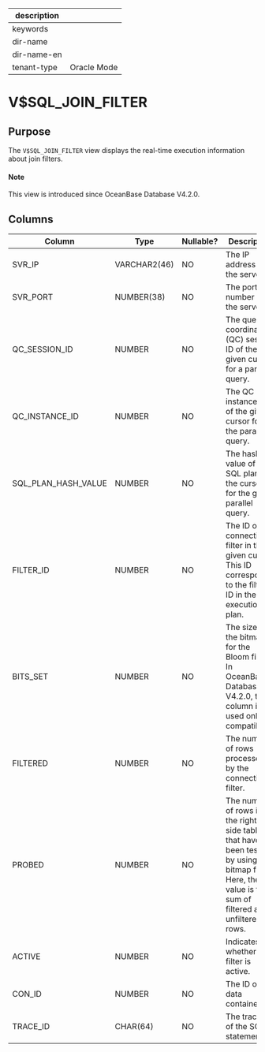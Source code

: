 |description||
|---|---|
|keywords||
|dir-name||
|dir-name-en||
|tenant-type|Oracle Mode|

# V$SQL_JOIN_FILTER

## Purpose

The `V$SQL_JOIN_FILTER` view displays the real-time execution information about join filters. 

<main id="notice" type='explain'>
  <h4>Note</h4>
  <p>This view is introduced since OceanBase Database V4.2.0. </p>
</main>

## Columns

| **Column** | **Type** | **Nullable?** | **Description** |
| --- | --- | --- | --- |
| SVR_IP | VARCHAR2(46) | NO | The IP address of the server. |
| SVR_PORT | NUMBER(38) | NO | The port number of the server. |
| QC_SESSION_ID | NUMBER | NO | The query coordinator (QC) session ID of the given cursor for a parallel query. |
| QC_INSTANCE_ID | NUMBER | NO | The QC instance ID of the given cursor for the parallel query. |
| SQL_PLAN_HASH_VALUE | NUMBER | NO | The hash value of the SQL plan of the cursor for the given parallel query. |
| FILTER_ID | NUMBER | NO | The ID of the connection filter in the given cursor. This ID corresponds to the filter ID in the execution plan. |
| BITS_SET | NUMBER | NO | The size of the bitmap for the Bloom filter. In OceanBase Database V4.2.0, this column is used only for compatibility. |
| FILTERED | NUMBER | NO | The number of rows processed by the connection filter. |
| PROBED | NUMBER | NO | The number of rows in the right-side table that have been tested by using the bitmap filter. Here, the value is the sum of filtered and unfiltered rows. |
| ACTIVE | NUMBER | NO | Indicates whether the filter is active. |
| CON_ID | NUMBER | NO | The ID of the data container. |
| TRACE_ID | CHAR(64) | NO | The trace ID of the SQL statement. |
